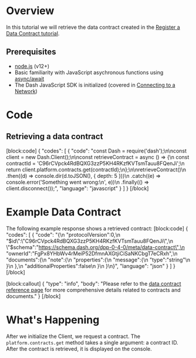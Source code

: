 # Overview

In this tutorial we will retrieve the data contract created in the [Register a Data Contract tutorial](tutorial-register-a-data-contract).

## Prerequisites
- [node.js](https://nodejs.org/en/) (v12+)
- Basic familiarity with JavaScript asychronous functions using [async/await](https://developer.mozilla.org/en-US/docs/Learn/JavaScript/Asynchronous/Async_await)
- The Dash JavaScript SDK is initialized (covered in [Connecting to a Network](tutorial-connecting-to-testnet))

# Code

## Retrieving a data contract
[block:code]
{
  "codes": [
    {
      "code": "const Dash = require('dash');\n\nconst client = new Dash.Client();\n\nconst retrieveContract = async () => {\n  const contractId = 'C96rCVpck4RdBQXG3zzP5KH4RKzfKVTsmTauu8FQenJi';\n  return client.platform.contracts.get(contractId);\n};\n\nretrieveContract()\n  .then((d) => console.dir(d.toJSON(), { depth: 5 }))\n  .catch((e) => console.error('Something went wrong:\\n', e))\n  .finally(() => client.disconnect());",
      "language": "javascript"
    }
  ]
}
[/block]
# Example Data Contract

The following example response shows a retrieved contract:
[block:code]
{
  "codes": [
    {
      "code": "{\n   \"protocolVersion\":0,\n   \"$id\":\"C96rCVpck4RdBQXG3zzP5KH4RKzfKVTsmTauu8FQenJi\",\n   \"$schema\":\"https://schema.dash.org/dpp-0-4-0/meta/data-contract\",\n   \"ownerId\":\"FgPx8YHbWv4rMeiP52DfmnAXGtjiCiSaNKCbgT7eCRxh\",\n   \"documents\":{\n      \"note\":{\n         \"properties\":{\n            \"message\":{\n               \"type\":\"string\"\n            }\n         },\n         \"additionalProperties\":false\n      }\n   }\n}",
      "language": "json"
    }
  ]
}
[/block]

[block:callout]
{
  "type": "info",
  "body": "Please refer to the [data contract reference page](reference-data-contracts) for more comprehensive details related to contracts and documents."
}
[/block]
# What's Happening

After we initialize the Client, we request a contract. The `platform.contracts.get` method takes a single argument: a contract ID. After the contract is retrieved, it is displayed on the console.